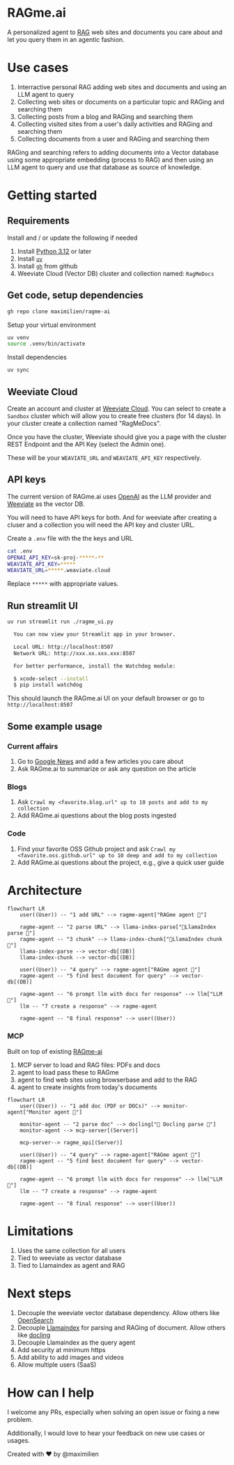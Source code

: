 # RAGme.ai

A personalized agent to [RAG](https://en.wikipedia.org/wiki/Retrieval-augmented_generation) web sites and documents you care about and let you query them in an agentic fashion.

# Use cases

1. Interractive personal RAG adding web sites and documents and using an LLM agent to query
2. Collecting web sites or documents on a particular topic and RAGing and searching them
3. Collecting posts from a blog and RAGing and searching them
4. Collecting visited sites from a user's daily activities and RAGing and searching them
5. Collecting documents from a user and RAGing and searching them

RAGing and searching refers to adding documents into a Vector database using some appropriate embedding (process to RAG) and then using an LLM agent to query and use that database as source of knowledge.

# Getting started

## Requirements

Install and / or update the following if needed

1. Install [Python 3.12](https://www.python.org/downloads/) or later
2. Install [`uv`](https://docs.astral.sh/uv/getting-started/installation/) 
3. Install [`gh`](https://cli.github.com/) from github
4. Weeviate Cloud (Vector DB) cluster and collection named: `RagMeDocs`

## Get code, setup dependencies

```bash
gh repo clone maximilien/ragme-ai
```

Setup your virtual environment

```bash
uv venv
source .venv/bin/activate
```

Install dependencies

```bash
uv sync
```

## Weeviate Cloud

Create an account and cluster at [Weeviate Cloud](https://console.weaviate.cloud/). You can select to create a `Sandbox` cluster which will allow you to create free clusters (for 14 days). In your cluster create a collection named "RagMeDocs".

Once you have the cluster, Weeviate should give you a page with the cluster REST Endpoint and the API Key (select the Admin one).

These will be your `WEAVIATE_URL` and `WEAVIATE_API_KEY` respectively.

## API keys

The current version of RAGme.ai uses [OpenAI](https://auth.openai.com/log-in) as the LLM provider and [Weeviate](https://console.weaviate.cloud/) as the vector DB. 

You will need to have API keys for both. And for weeviate after creating a cluser and a collection you will need the API key and cluster URL.

Create a `.env` file with the the keys and URL

```bash
cat .env
OPENAI_API_KEY=sk-proj-*****-**
WEAVIATE_API_KEY=*****
WEAVIATE_URL=*****.weaviate.cloud
```

Replace `*****` with appropriate values.


## Run streamlit UI

```bash
uv run streamlit run ./ragme_ui.py

  You can now view your Streamlit app in your browser.

  Local URL: http://localhost:8507
  Network URL: http://xxx.xx.xxx.xxx:8507

  For better performance, install the Watchdog module:

  $ xcode-select --install
  $ pip install watchdog
```

This should launch the RAGme.ai UI on your default browser or go to `http://localhost:8507`

## Some example usage

### Current affairs

1. Go to [Google News](https://news.google.com/home?hl=en-US&gl=US&ceid=US:en) and add a few articles you care about
2. Ask RAGme.ai to summarize or ask any question on the article

### Blogs 

1. Ask `Crawl my <favorite.blog.url" up to 10 posts and add to my collection`
2. Add RAGme.ai questions about the blog posts ingested

### Code

1. Find your favorite OSS Github project and ask `Crawl my <favorite.oss.github.url" up to 10 deep and add to my collection`
2. Add RAGme.ai questions about the project, e.g., give a quick user guide


# Architecture

```mermaid
flowchart LR
    user((User)) -- "1 add URL" --> ragme-agent["RAGme agent 🤖"]

    ragme-agent -- "2 parse URL" --> llama-index-parse["🦙LlamaIndex parse 📄"]
    ragme-agent -- "3 chunk" --> llama-index-chunk["🦙LlamaIndex chunk 📑"]
    llama-index-parse --> vector-db[(DB)]
    llama-index-chunk --> vector-db[(DB)]

    user((User)) -- "4 query" --> ragme-agent["RAGme agent 🤖"]
    ragme-agent -- "5 find best document for query" --> vector-db[(DB)]
    
    ragme-agent -- "6 prompt llm with docs for response" --> llm["LLM 🤖"]
    llm -- "7 create a response" --> ragme-agent
    
    ragme-agent -- "8 final response" --> user((User))
```

### MCP

Built on top of existing [RAGme-ai](https://github.com/maximilien/ragme-ai)

1. MCP server to load and RAG files: PDFs and docs
2. agent to load pass these to RAGme
3. agent to find web sites using browserbase and add to the RAG
4. agent to create insights from today's documents

```mermaid
flowchart LR
    user((User)) -- "1 add doc (PDF or DOCs)" --> monitor-agent["Monitor agent 🤖"]

    monitor-agent -- "2 parse doc" --> docling["🐥 Docling parse 📄"]
    monitor-agent --> mcp-server[(Server)]

    mcp-server--> ragme_api[(Server)]
    
    user((User)) -- "4 query" --> ragme-agent["RAGme agent 🤖"]
    ragme-agent -- "5 find best document for query" --> vector-db[(DB)]
    
    ragme-agent -- "6 prompt llm with docs for response" --> llm["LLM 🤖"]
    llm -- "7 create a response" --> ragme-agent
    
    ragme-agent -- "8 final response" --> user((User))
```

# Limitations

1. Uses the same collection for all users
2. Tied to weeviate as vector database
3. Tied to Llamaindex as agent and RAG


# Next steps

1. Decouple the weeviate vector database dependency. Allow others like [OpenSearch](https://opensearch.org/)
2. Decouple [Llamaindex](https://www.llamaindex.ai/) for parsing and RAGing of document. Allow others like [docling](https://github.com/docling-project)
3. Decouple Llamaindex as the query agent
4. Add security at minimum https
5. Add ability to add images and videos
5. Allow multiple users (SaaS)


# How can I help

I welcome any PRs, especially when solving an open issue or fixing a new problem.

Additionally, I would love to hear your feedback on new use cases or usages.

Created with ❤️ by @maximilien
